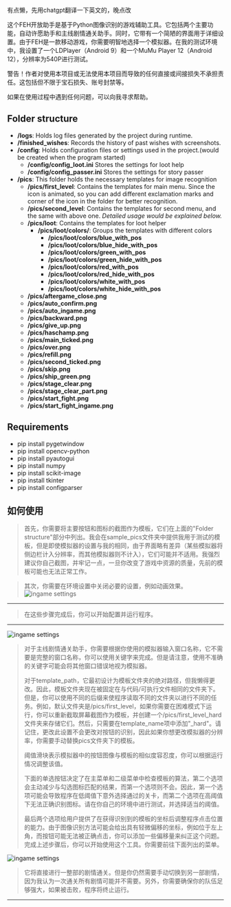 有点懒，先用chatgpt翻译一下英文的，晚点改

这个FEH开放助手是基于Python图像识别的游戏辅助工具。它包括两个主要功能，自动许愿助手和主线剧情通关助手。同时，它带有一个简陋的界面用于详细设置。由于FEH是一款移动游戏，你需要明智地选择一个模拟器。在我的测试环境中，我设置了一个LDPlayer（Android 9）和一个MuMu Player 12（Android 12），分辨率为540P进行测试。

警告！作者对使用本项目或无法使用本项目而导致的任何直接或间接损失不承担责任。这包括但不限于宝石损失、账号封禁等。

如果在使用过程中遇到任何问题，可以向我寻求帮助。

## Folder structure

- **/logs**: Holds log files generated by the project during runtime. 
- **/finished_wishes**: Records the history of past wishes with screenshots.
- **/config**: Holds configuration files or settings used in the project.(would be created when the program started)
  - **/config/config_loot.ini** Stores the settings for loot help
  - **/config/config_passer.ini** Stores the settings for story passer
- **/pics**: This folder holds the necessary templates for image recognition
  - **/pics/first_level**: Contains the templates for main menu. Since the icon is animated, so you can add different exclamation marks and corner of the icon in the folder for better recognition. 
  - **/pics/second_level**: Contains the templates for second menu, and the same with above one. *Detailed usage would be explained below.*
  - **/pics/loot**: Contains the templates for loot helper
    - **/pics/loot/colors/**: Groups the templates with different colors
      - **/pics/loot/colors/blue_with_pos**
      - **/pics/loot/colors/blue_hide_with_pos**
      - **/pics/loot/colors/green_with_pos**
      - **/pics/loot/colors/green_hide_with_pos**
      - **/pics/loot/colors/red_with_pos**
      - **/pics/loot/colors/red_hide_with_pos**
      - **/pics/loot/colors/white_with_pos**
      - **/pics/loot/colors/white_hide_with_pos**
  - **/pics/aftergame_close.png**
  - **/pics/auto_confirm.png**
  - **/pics/auto_ingame.png**
  - **/pics/backward.png**
  - **/pics/give_up.png**
  - **/pics/haschamp.png**
  - **/pics/main_ticked.png**
  - **/pics/over.png**
  - **/pics/refill.png**
  - **/pics/second_ticked.png**
  - **/pics/skip.png**
  - **/pics/ship_green.png**
  - **/pics/stage_clear.png**
  - **/pics/stage_clear_part.png**
  - **/pics/start_fight.png**
  - **/pics/start_fight_ingame.png**


## Requirements

- pip install pygetwindow
- pip install opencv-python
- pip install pyautogui
- pip install numpy
- pip install scikit-image
- pip install tkinter
- pip install configparser

## 如何使用

> 首先，你需要将主要按钮和图标的截图作为模板，它们在上面的"Folder structure"部分中列出。我会在sample_pics文件夹中提供我用于测试的模板，但是即使模拟器的设置与我的相同，由于界面略有差异（某些模拟器将侧边栏计入分辨率，而其他模拟器则不计入），它们可能并不适用。我强烈建议你自己截图，并牢记一点，一旦你改变了游戏中资源的质量，先前的模板可能也无法正常工作。

> 其次，你需要在环境设置中关闭必要的设置，例如动画效果。
![ingame settings](sample_pictures/e_settings.png)

---

> 在这些步骤完成后，你可以开始配置并运行程序。

---

![ingame settings](sample_pictures/main_menu_1.png)
> 对于主线剧情通关助手，你需要根据你使用的模拟器输入窗口名称，它不需要是完整的窗口名称，你可以使用关键字来完成。但是请注意，使用不准确的关键字可能会将其他窗口错误地视为模拟器。
> 
> 对于template_path，它最初设计为模板文件夹的绝对路径，但我懒得更改。因此，模板文件夹现在被固定在与代码/可执行文件相同的文件夹下。但是，你可以使用不同的后缀来使程序读取不同的文件夹以进行不同的任务。例如，默认文件夹是/pics/first_level，如果你需要在困难模式下运行，你可以重新截取屏幕截图作为模板，并创建一个/pics/first_level_hard文件夹来存储它们。然后，只需要在template_name项中添加"_hard"。请记住，更改此设置不会更改对按钮的识别，因此如果你想更改模拟器的分辨率，你需要手动替换pics文件夹下的模板。
> 
> 阈值滑块表示模拟器中的按钮图像与模板的相似度容忍度，你可以根据运行情况调整该值。
> 
> 下面的单选按钮决定了在主菜单和二级菜单中检查模板的算法，第二个选项会主动减少与勾选图标匹配的结果，而第一个选项则不会。因此，第一个选项可能会导致程序在低阈值下意外选择通过的关卡，而第二个选项在高阈值下无法正确识别图标。请在你自己的环境中进行测试，并选择适当的阈值。
> 
> 最后两个选项给用户提供了在获得识别到的模板的坐标后调整程序点击位置的能力。由于图像识别方法可能会给出具有轻微偏移的坐标，例如位于左上角，而按钮可能无法被正确点击，你可以添加一些偏移量来纠正这个问题。
> 完成上述步骤后，你可以开始使用这个工具。你需要前往下面列出的菜单。

![ingame settings](sample_pictures/first_level.png)

> 它将直接进行一整部的剧情通关。但是你仍然需要手动切换到另一部剧情，因为我认为一次通关所有剧情可能并不需要。另外，你需要确保你的队伍足够强大，如果被击败，程序将终止运行。



---

